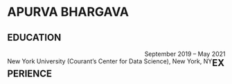 # APURVA BHARGAVA

## EDUCATION

<html><p>
  <span style="float: right">September 2019 – May 2021</span>
  <span style="float: left">New York University (Courant’s Center for Data Science), New York, NY</span>
</p></html>

## EXPERIENCE
